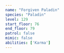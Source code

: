 ```yaml
---
name: "Forgiven Paladin"
species: "Paladin"
level: 129
start_floor: 76
end_floor: 79
patrol: false
mimic: false
abilities: ['Karma']
---
```

